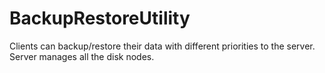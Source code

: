 # BackupRestoreUtility
Clients can backup/restore their data with different priorities to the server. Server manages all the disk nodes.

